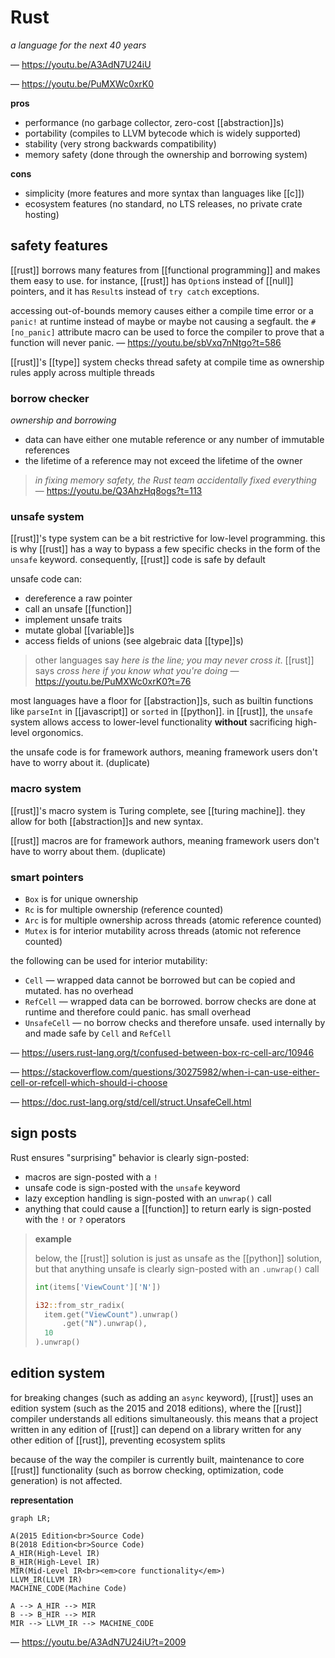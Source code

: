 # Rust

_a language for the next 40 years_

&mdash; <https://youtu.be/A3AdN7U24iU>

&mdash; <https://youtu.be/PuMXWc0xrK0>

**pros**

- performance (no garbage collector, zero-cost [[abstraction]]s)
- portability (compiles to LLVM bytecode which is widely supported)
- stability (very strong backwards compatibility)
- memory safety (done through the ownership and borrowing system)

**cons**

- simplicity (more features and more syntax than languages like [[c]])
- ecosystem features (no standard, no LTS releases, no private crate hosting)

## safety features

[[rust]] borrows many features from [[functional programming]] and makes them easy to use. for instance, [[rust]] has `Option`s instead of [[null]] pointers, and it has `Result`s instead of `try catch` exceptions.

accessing out-of-bounds memory causes either a compile time error or a `panic!` at runtime instead of maybe or maybe not causing a segfault. the `#[no_panic]` attribute macro can be used to force the compiler to prove that a function will never panic. &mdash; <https://youtu.be/sbVxq7nNtgo?t=586>

[[rust]]'s [[type]] system checks thread safety at compile time as ownership rules apply across multiple threads

### borrow checker

_ownership and borrowing_

- data can have either one mutable reference or any number of immutable references
- the lifetime of a reference may not exceed the lifetime of the owner

> _in fixing memory safety, the Rust team accidentally fixed everything_ &mdash; <https://youtu.be/Q3AhzHq8ogs?t=113>

### unsafe system

[[rust]]'s type system can be a bit restrictive for low-level programming. this is why [[rust]] has a way to bypass a few specific checks in the form of the `unsafe` keyword. consequently, [[rust]] code is safe by default

unsafe code can:

- dereference a raw pointer
- call an unsafe [[function]]
- implement unsafe traits
- mutate global [[variable]]s
- access fields of unions (see algebraic data [[type]]s)

> other languages say _here is the line; you may never cross it_. [[rust]] says _cross here if you know what you're doing_ &mdash; <https://youtu.be/PuMXWc0xrK0?t=76>

most languages have a floor for [[abstraction]]s, such as builtin functions like `parseInt` in [[javascript]] or `sorted` in [[python]]. in [[rust]], the `unsafe` system allows access to lower-level functionality **without** sacrificing high-level orgonomics.

the unsafe code is for framework authors, meaning framework users don't have to worry about it. (duplicate)

### macro system

[[rust]]'s macro system is Turing complete, see [[turing machine]]. they allow for both [[abstraction]]s and new syntax.

[[rust]] macros are for framework authors, meaning framework users don't have to worry about them. (duplicate)

### smart pointers

- `Box` is for unique ownership
- `Rc` is for multiple ownership (reference counted)
- `Arc` is for multiple ownership across threads (atomic reference counted)
- `Mutex` is for interior mutability across threads (atomic not reference counted)

the following can be used for interior mutability:

- `Cell` &mdash; wrapped data cannot be borrowed but can be copied and mutated. has no overhead
- `RefCell` &mdash; wrapped data can be borrowed. borrow checks are done at runtime and therefore could panic. has small overhead
- `UnsafeCell` &mdash; no borrow checks and therefore unsafe. used internally by and made safe by `Cell` and `RefCell`

&mdash; <https://users.rust-lang.org/t/confused-between-box-rc-cell-arc/10946>

&mdash; <https://stackoverflow.com/questions/30275982/when-i-can-use-either-cell-or-refcell-which-should-i-choose>

&mdash; <https://doc.rust-lang.org/std/cell/struct.UnsafeCell.html>

## sign posts

Rust ensures "surprising" behavior is clearly sign-posted:

- macros are sign-posted with a `!`
- unsafe code is sign-posted with the `unsafe` keyword
- lazy exception handling is sign-posted with an `unwrap()` call
- anything that could cause a [[function]] to return early is sign-posted with the `!` or `?` operators

> **example**
>
> below, the [[rust]] solution is just as unsafe as the [[python]] solution, but that anything unsafe is clearly sign-posted with an `.unwrap()` call
>
> ```python
> int(items['ViewCount']['N'])
> ```
>
> ```rust
> i32::from_str_radix(
>   item.get("ViewCount").unwrap()
>       .get("N").unwrap(),
>   10
> ).unwrap()
> ```

## edition system

for breaking changes (such as adding an `async` keyword), [[rust]] uses an edition system (such as the 2015 and 2018 editions), where the [[rust]] compiler understands all editions simultaneously. this means that a project written in any edition of [[rust]] can depend on a library written for any other edition of [[rust]], preventing ecosystem splits

because of the way the compiler is currently built, maintenance to core [[rust]] functionality (such as borrow checking, optimization, code generation) is not affected.

**representation**

```mermaid
graph LR;

A(2015 Edition<br>Source Code)
B(2018 Edition<br>Source Code)
A_HIR(High-Level IR)
B_HIR(High-Level IR)
MIR(Mid-Level IR<br><em>core functionality</em>)
LLVM_IR(LLVM IR)
MACHINE_CODE(Machine Code)

A --> A_HIR --> MIR
B --> B_HIR --> MIR
MIR --> LLVM_IR --> MACHINE_CODE
```

&mdash; <https://youtu.be/A3AdN7U24iU?t=2009>
